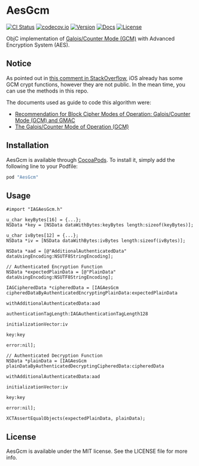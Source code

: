 # AesGcm

[![CI Status](http://img.shields.io/travis/indisoluble/AesGcm.svg?style=flat)](https://travis-ci.org/indisoluble/AesGcm)
[![codecov.io](https://codecov.io/github/indisoluble/AesGcm/coverage.svg?branch=master)](https://codecov.io/github/indisoluble/AesGcm?branch=master)
[![Version](https://img.shields.io/cocoapods/v/AesGcm.svg?style=flat)](http://cocoapods.org/pods/AesGcm)
[![Docs](https://img.shields.io/cocoapods/metrics/doc-percent/AesGcm.svg)](http://cocoadocs.org/docsets/AesGcm)
[![License](https://img.shields.io/cocoapods/l/AesGcm.svg?style=flat)](http://cocoapods.org/pods/AesGcm)

ObjC implementation of
[Galois/Counter Mode (GCM)](http://nvlpubs.nist.gov/nistpubs/Legacy/SP/nistspecialpublication800-38d.pdf)
with Advanced Encryption System (AES).

## Notice

As pointed out in [this comment in StackOverflow](http://stackoverflow.com/a/36634956), iOS already
has some GCM crypt functions, however they are not public. In the mean time, you can use the
methods in this repo.

The documents used as guide to code this algorithm were:
* [Recommendation for Block Cipher Modes of Operation: Galois/Counter Mode (GCM) and GMAC](http://nvlpubs.nist.gov/nistpubs/Legacy/SP/nistspecialpublication800-38d.pdf)
* [The Galois/Counter Mode of Operation (GCM)](http://csrc.nist.gov/groups/ST/toolkit/BCM/documents/proposedmodes/gcm/gcm-spec.pdf)

## Installation

AesGcm is available through [CocoaPods](http://cocoapods.org). To install
it, simply add the following line to your Podfile:

```ruby
pod "AesGcm"
```

## Usage

```objc
#import "IAGAesGcm.h"

u_char keyBytes[16] = {...};
NSData *key = [NSData dataWithBytes:keyBytes length:sizeof(keyBytes)];

u_char ivBytes[12] = {...};
NSData *iv = [NSData dataWithBytes:ivBytes length:sizeof(ivBytes)];

NSData *aad = [@"AdditionalAuthenticatedData" dataUsingEncoding:NSUTF8StringEncoding];

// Authenticated Encryption Function
NSData *expectedPlainData = [@"PlainData" dataUsingEncoding:NSUTF8StringEncoding];

IAGCipheredData *cipheredData = [IAGAesGcm cipheredDataByAuthenticatedEncryptingPlainData:expectedPlainData
                                                          withAdditionalAuthenticatedData:aad
                                                                  authenticationTagLength:IAGAuthenticationTagLength128
                                                                     initializationVector:iv
                                                                                      key:key
                                                                                    error:nil];

// Authenticated Decryption Function
NSData *plainData = [IAGAesGcm plainDataByAuthenticatedDecryptingCipheredData:cipheredData
                                              withAdditionalAuthenticatedData:aad
                                                         initializationVector:iv
                                                                          key:key
                                                                        error:nil];

XCTAssertEqualObjects(expectedPlainData, plainData);
```

## License

AesGcm is available under the MIT license. See the LICENSE file for more info.

